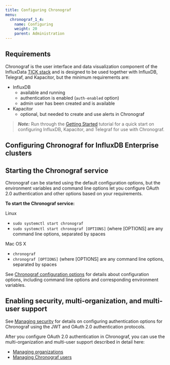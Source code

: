 ```yaml
---
title: Configuring Chronograf
menu:
  chronograf_1_4:
    name: Configuring
    weight: 20
    parent: Administration
---
```


## Requirements

Chronograf is the user interface and data visualization component of the InfluxData [TICK stack](https://www.influxdata.com/products/) and is designed to be used together with InfluxDB, Telegraf, and Kapacitor, but the minimum requirements are:

* InfluxDB
  - available and running
  - authentication is enabled (`auth-enabled` option)
  - admin user has been created and is available
* Kapacitor
  - optional, but needed to create and use alerts in Chronograf

> ***Note:*** Run through the [Getting Started](/chronograf/latest/introduction/getting-started) tutorial for a quick start on configuring InfluxDB, Kapacitor, and Telegraf for use with Chronograf.


## Configuring Chronograf for InfluxDB Enterprise clusters




## Starting the Chronograf service

Chronograf can be started using the default configuration options, but the environment variables and command line options let you configure OAuth 2.0 authentication and other options based on your requirements.

**To start the Chronograf service:**

Linux

* `sudo systemctl start chronograf`
* `sudo systemctl start chronograf [OPTIONS]` (where [OPTIONS] are any command line options, separated by spaces

Mac OS X

* `chronograf`
* `chronograf [OPTIONS]` (where [OPTIONS] are any command line options, separated by spaces

See [Chronograf configuration options](/chronograf/latest/administration/config-options) for details about configuration options, including command line options and corresponding environment variables.


## Enabling security, multi-organization, and multi-user support

See [Managing security](/chronograf/latest/administration/managing-security) for details on configuring authentication options for Chronograf using the JWT and OAuth 2.0 authentication protocols.

After you configure OAuth 2.0 authentication in Chronograf, you can use the multi-organization and multi-user support described in detail here:

* [Managing organizations](/chronograf/latest/administration/managing-organizations)
* [Managing Chronograf users](/chronograf/latest/administration/managing-chronograf-users)
